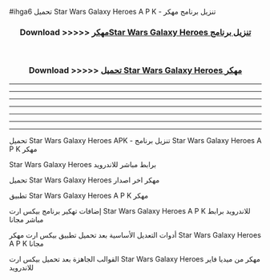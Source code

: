 #ihga6 تحميل Star Wars Galaxy Heroes  A P K - تنزيل برنامج مهكر



<div align="center">
<h3>Download >>>>> <a href="https://runaway1.web.app/?sq=Star Wars Galaxy Heroes ">مهكرStar Wars Galaxy Heroes  تنزيل برنامج</a></h3><br>

<h3>Download >>>>> <a href="https://runaway1.web.app/?sq=Star Wars Galaxy Heroes ">تحميل Star Wars Galaxy Heroes  مهكر</a></h3>
</div>


----------------------------------------------------------

----------------------------------------------------------

----------------------------------------------------------

----------------------------------------------------------

----------------------------------------------------------

----------------------------------------------------------

----------------------------------------------------------

تحميل Star Wars Galaxy Heroes  APK - تنزيل برنامج Star Wars Galaxy Heroes  A P K مهكر

Star Wars Galaxy Heroes  برابط مباشر للاندرويد

تحميل Star Wars Galaxy Heroes  مهكر اخر اصدار

تطبيق Star Wars Galaxy Heroes  A P K مهكر

إضافات تهكير برنامج بيكس ارت Star Wars Galaxy Heroes  A P K للاندرويد برابط مباشر مجانا

أدوات التعديل الأساسية بعد تحميل تطبيق بيكس ارت مهكر Star Wars Galaxy Heroes  A P K مجانا

القوالب الجاهزة بعد تحميل بيكس ارت Star Wars Galaxy Heroes  مهكر من ميديا فاير للاندرويد


